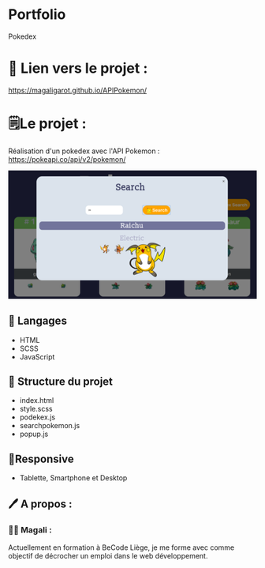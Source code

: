# Portfolio
Pokedex ![<Visuel>](/image/pok.219.png)

# 🔗 Lien vers le projet : 

https://magaligarot.github.io/APIPokemon/

# 🗒Le projet :

Réalisation d'un pokedex avec l'API Pokemon : https://pokeapi.co/api/v2/pokemon/

![<Visuel>](/image/capturepoke.png)

## 🔧 Langages
* HTML
* SCSS
* JavaScript

## 📁 Structure du projet
* index.html
* style.scss
* podekex.js
* searchpokemon.js
* popup.js

## 📱Responsive

* Tablette, Smartphone et Desktop


## 🖊 A propos :

### 👩‍💻 Magali :

Actuellement en formation à BeCode Liège, je me forme avec comme objectif de décrocher un emploi dans le web développement. 

